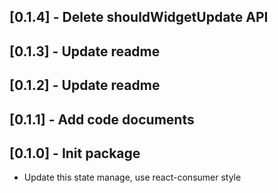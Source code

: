## [0.1.4] - Delete shouldWidgetUpdate API

## [0.1.3] - Update readme

## [0.1.2] - Update readme

## [0.1.1] - Add code documents

## [0.1.0] - Init package

- Update this state manage, use react-consumer style
